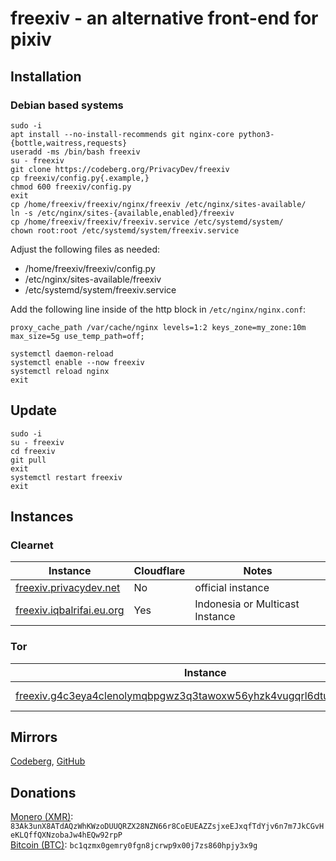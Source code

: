 # freexiv - an alternative front-end for pixiv

## Installation

### Debian based systems
```
sudo -i
apt install --no-install-recommends git nginx-core python3-{bottle,waitress,requests}
useradd -ms /bin/bash freexiv
su - freexiv
git clone https://codeberg.org/PrivacyDev/freexiv
cp freexiv/config.py{.example,}
chmod 600 freexiv/config.py
exit
cp /home/freexiv/freexiv/nginx/freexiv /etc/nginx/sites-available/
ln -s /etc/nginx/sites-{available,enabled}/freexiv
cp /home/freexiv/freexiv/freexiv.service /etc/systemd/system/
chown root:root /etc/systemd/system/freexiv.service
```
Adjust the following files as needed:
- /home/freexiv/freexiv/config.py
- /etc/nginx/sites-available/freexiv
- /etc/systemd/system/freexiv.service

Add the following line inside of the http block in `/etc/nginx/nginx.conf`:

`proxy_cache_path /var/cache/nginx levels=1:2 keys_zone=my_zone:10m max_size=5g use_temp_path=off;`

```
systemctl daemon-reload
systemctl enable --now freexiv
systemctl reload nginx
exit
```

## Update

```
sudo -i
su - freexiv
cd freexiv
git pull
exit
systemctl restart freexiv
exit
```

## Instances

### Clearnet
|Instance                                                       | Cloudflare | Notes                           |
|---------------------------------------------------------------|------------|---------------------------------|
|[freexiv.privacydev.net](https://freexiv.privacydev.net)       | No         | official instance               |
|[freexiv.iqbalrifai.eu.org](https://freexiv.iqbalrifai.eu.org) | Yes        | Indonesia or Multicast Instance |

### Tor
|Instance                                                                                                                                                | Notes             |
|--------------------------------------------------------------------------------------------------------------------------------------------------------|-------------------|
|[freexiv.g4c3eya4clenolymqbpgwz3q3tawoxw56yhzk4vugqrl6dtu3ejvhjid.onion](http://freexiv.g4c3eya4clenolymqbpgwz3q3tawoxw56yhzk4vugqrl6dtu3ejvhjid.onion) | official instance |

## Mirrors
[Codeberg](https://codeberg.org/PrivacyDev/freexiv), [GitHub](https://github.com/PrivacyDevel/freexiv)

## Donations
[Monero (XMR)](https://www.getmonero.org/): `83Ak3unX8ATdAQzWhKWzoDUUQRZX28NZN66r8CoEUEAZZsjxeEJxqfTdYjv6n7m7JkCGvHeKLQffQXNzobaJw4hEQw92rpP` \
[Bitcoin (BTC)](https://bitcoin.org/): `bc1qzmx0gemry0fgn8jcrwp9x00j7zs860hpjy3x9g`

